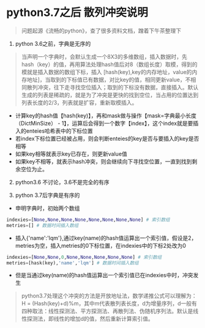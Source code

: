 # python3.7之后 散列冲突说明
> 问题起源《流畅的python》，查了很多资料文档，蹭着下午茶整理下

1. python 3.6之前，字典是无序的
> 当声明一个字典时，会默认生成一个8X3的多维数组，插入数据时，先hash（key）的值，再用算法处理hash值后对8（数组长度）取模，得到的模就是插入数据的数组下标，插入 [hash(key),key的内存地址，value的内存地址]，当取到的下标值已有数据，对比key的值，相同更新value，不相同散列冲突，往下走寻找空位插入；取到的下标没有数据，直接插入。默认生成的列表是稀疏的，就是为了冲突是更快的找到空位，当占用的位置达到列表长度的2/3，列表就是扩容，重新取模插入。

- 计算key的hash值【hash(key)】，再和mask做与操作【mask=字典最小长度（DictMinSize） - 1】，运算后会得到一个数字【index】，这个index就是要插入的enteies哈希表中的下标位置
- 若index下标位置已经被占用，则会判断enteies的key是否与要插入的key是否相等
- 如果key相等就表示key已存在，则更新value值
- 如果key不相等，就表示hash冲突，则会继续向下寻找空位置，一直到找到剩余空位为止。

2. python3.6 不讨论，3.6不是完全的有序

3. python 3.7后字典是有序的
- 申明字典时，初始两个数组
```python
indexies=[None,None,None,None,None,None,None,None] # 索引数组
metries=[] # 数据时间插入数组
```
- 插入{'name':'lqm'},通过key(name)的hash值运算出一个索引值，假设是2，metries为空，插入metries的0下标位置，在indexies中的下标2处改为0
```python
indexies=[None,None,0,None,None,None,None,None] # 索引数组
metries=[hask(key),'name','lqm'] # 数据时间插入数组
```
- 但是当通过key(name)的hash值运算出一个索引值已在indexies中时，冲突发生

> python3.7处理这个冲突的方法是开放地址法，数学递推公式可以理解为： H = (Hash(key)+d)%m，其中m代表散列表长度，d为增量序列，d一般有四种取法：线性探测法、平方探测法、再散列法、伪随机序列法。默认是线性探测法，即线性的增加d的值，然后重新计算索引值。


